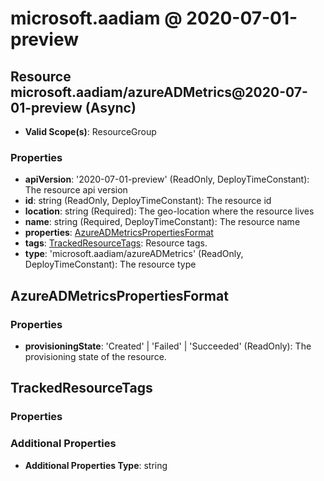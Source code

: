 # microsoft.aadiam @ 2020-07-01-preview

## Resource microsoft.aadiam/azureADMetrics@2020-07-01-preview (Async)
* **Valid Scope(s)**: ResourceGroup
### Properties
* **apiVersion**: '2020-07-01-preview' (ReadOnly, DeployTimeConstant): The resource api version
* **id**: string (ReadOnly, DeployTimeConstant): The resource id
* **location**: string (Required): The geo-location where the resource lives
* **name**: string (Required, DeployTimeConstant): The resource name
* **properties**: [AzureADMetricsPropertiesFormat](#azureadmetricspropertiesformat)
* **tags**: [TrackedResourceTags](#trackedresourcetags): Resource tags.
* **type**: 'microsoft.aadiam/azureADMetrics' (ReadOnly, DeployTimeConstant): The resource type

## AzureADMetricsPropertiesFormat
### Properties
* **provisioningState**: 'Created' | 'Failed' | 'Succeeded' (ReadOnly): The provisioning state of the resource.

## TrackedResourceTags
### Properties
### Additional Properties
* **Additional Properties Type**: string


